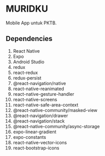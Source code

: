 # MURIDKU

Mobile App untuk PKTB.

## Dependencies

1. React Native
2. Expo
3. Android Studio
4. redux
5. react-redux
6. redux-persist
7. @react-navigation/native
8. react-native-reanimated
9. react-native-gesture-handler
10. react-native-screens
11. react-native-safe-area-context
12. @react-native-community/masked-view
13. @react-navigation/drawer
14. @react-navigation/stack
15. @react-native-community/async-storage
16. expo-linear-gradient
17. expo-constants
18. react-native-vector-icons
19. react-bootstrap-icons